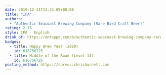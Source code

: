 ```yaml
---
date: 2019-12-31T23:25:09+00:00
title: "IPA"
authors:
  - "Authentic Seacoast Brewing Company (Rare Bird Craft Beer)"
rating: 2.75
style: IPA - English
drink_of: https://untappd.com/b/authentic-seacoast-brewing-company-rare-bird-craft-beer-ipa/2094284
badges:
  - title: Happy Brew Year (2020)
    id: 616756725
  - title: Middle of the Road (Level 14)
    id: 616756726
posting_method: https://corvus.chrisburnell.com
---
```

